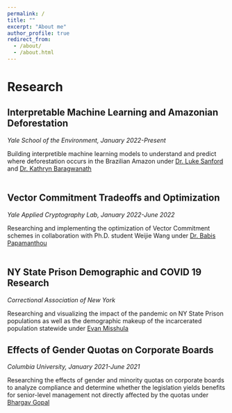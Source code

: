 ```yaml
---
permalink: /
title: ""
excerpt: "About me"
author_profile: true
redirect_from: 
  - /about/
  - /about.html
---
```



Research
======

## Interpretable Machine Learning and Amazonian Deforestation
*Yale School of the Environment, January 2022-Present*

Building interpretible machine learning models to understand and predict where deforestation occurs in the Brazilian Amazon under [Dr. Luke Sanford](https://lcsanford.github.io) and [Dr. Kathryn Baragwanath](https://kathrynbaragwanath.com)
<br/><br/>



 ## Vector Commitment Tradeoffs and Optimization  
 *Yale Applied Cryptography Lab, January 2022-June 2022*

Researching and implementing the optimization of Vector Commitment schemes in collaboration with Ph.D. student Weijie Wang under [Dr. Babis Papamanthou](https://www.cs.yale.edu/homes/cpap/) 
<br/><br/>

## NY State Prison Demographic and COVID 19 Research
*Correctional Association of New York*

Researching and visualizing the impact of the pandemic on NY State Prison populations as well as the demographic makeup of the incarcerated population statewide under [Evan Misshula](https://misshula.org/pages/academic.html) 


## Effects of Gender Quotas on Corporate Boards  
 *Columbia University, January 2021-June 2021*

Researching the effects of gender and minority quotas on corporate boards to analyze compliance and determine whether
the legislation yields benefits for senior-level management not directly affected by the quotas under [Bhargav Gopal](https://econ.columbia.edu/econpeople/bhargav-gopal/)



